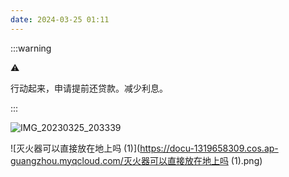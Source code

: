 ```yaml
---
date: 2024-03-25 01:11
---
```


:::warning

:warning:

行动起来，申请提前还贷款。减少利息。

:::

![IMG_20230325_203339](https://docu-1319658309.cos.ap-guangzhou.myqcloud.com/IMG_20230325_203339.jpg)

<!-- truncate -->

![灭火器可以直接放在地上吗 (1)](https://docu-1319658309.cos.ap-guangzhou.myqcloud.com/灭火器可以直接放在地上吗 (1).png)
